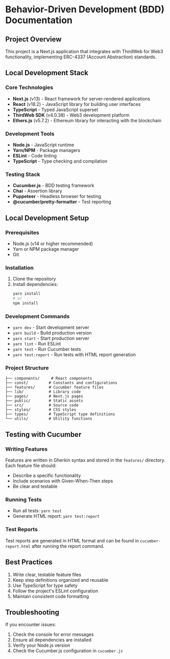 # Behavior-Driven Development (BDD) Documentation

## Project Overview
This project is a Next.js application that integrates with ThirdWeb for Web3 functionality, implementing ERC-4337 (Account Abstraction) standards.

## Local Development Stack

### Core Technologies
- **Next.js** (v13) - React framework for server-rendered applications
- **React** (v18.2) - JavaScript library for building user interfaces
- **TypeScript** - Typed JavaScript superset
- **ThirdWeb SDK** (v4.0.38) - Web3 development platform
- **Ethers.js** (v5.7.2) - Ethereum library for interacting with the blockchain

### Development Tools
- **Node.js** - JavaScript runtime
- **Yarn/NPM** - Package managers
- **ESLint** - Code linting
- **TypeScript** - Type checking and compilation

### Testing Stack
- **Cucumber.js** - BDD testing framework
- **Chai** - Assertion library
- **Puppeteer** - Headless browser for testing
- **@cucumber/pretty-formatter** - Test reporting

## Local Development Setup

### Prerequisites
- Node.js (v14 or higher recommended)
- Yarn or NPM package manager
- Git

### Installation
1. Clone the repository
2. Install dependencies:
   ```bash
   yarn install
   # or
   npm install
   ```

### Development Commands
- `yarn dev` - Start development server
- `yarn build` - Build production version
- `yarn start` - Start production server
- `yarn lint` - Run ESLint
- `yarn test` - Run Cucumber tests
- `yarn test:report` - Run tests with HTML report generation

### Project Structure
```
├── components/     # React components
├── const/         # Constants and configurations
├── features/      # Cucumber feature files
├── lib/           # Library code
├── pages/         # Next.js pages
├── public/        # Static assets
├── src/           # Source code
├── styles/        # CSS styles
├── types/         # TypeScript type definitions
└── utils/         # Utility functions
```

## Testing with Cucumber

### Writing Features
Features are written in Gherkin syntax and stored in the `features/` directory. Each feature file should:
- Describe a specific functionality
- Include scenarios with Given-When-Then steps
- Be clear and testable

### Running Tests
- Run all tests: `yarn test`
- Generate HTML report: `yarn test:report`

### Test Reports
Test reports are generated in HTML format and can be found in `cucumber-report.html` after running the report command.

## Best Practices
1. Write clear, testable feature files
2. Keep step definitions organized and reusable
3. Use TypeScript for type safety
4. Follow the project's ESLint configuration
5. Maintain consistent code formatting

## Troubleshooting
If you encounter issues:
1. Check the console for error messages
2. Ensure all dependencies are installed
3. Verify your Node.js version
4. Check the Cucumber.js configuration in `cucumber.js`
